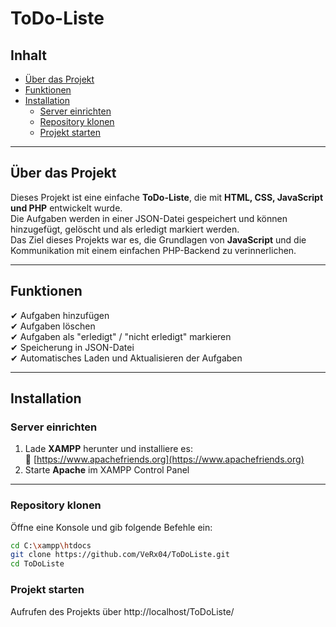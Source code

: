 # ToDo-Liste

## Inhalt
- [Über das Projekt](#über-das-projekt)  
- [Funktionen](#funktionen)  
- [Installation](#installation)  
  - [Server einrichten](#server-einrichten)  
  - [Repository klonen](#repository-klonen)  
  - [Projekt starten](#projekt-starten)  

---

## Über das Projekt
Dieses Projekt ist eine einfache **ToDo-Liste**, die mit **HTML, CSS, JavaScript und PHP** entwickelt wurde.  
Die Aufgaben werden in einer JSON-Datei gespeichert und können hinzugefügt, gelöscht und als erledigt markiert werden.  
Das Ziel dieses Projekts war es, die Grundlagen von **JavaScript** und die Kommunikation mit einem einfachen PHP-Backend zu verinnerlichen.

---

## Funktionen
✔ Aufgaben hinzufügen  
✔ Aufgaben löschen  
✔ Aufgaben als "erledigt" / "nicht erledigt" markieren  
✔ Speicherung in JSON-Datei  
✔ Automatisches Laden und Aktualisieren der Aufgaben  

---

## Installation

### **Server einrichten**
1. Lade **XAMPP** herunter und installiere es:  
   🔗 [https://www.apachefriends.org](https://www.apachefriends.org)  
2. Starte **Apache** im XAMPP Control Panel  

---

### **Repository klonen**
Öffne eine Konsole und gib folgende Befehle ein:  
```bash
cd C:\xampp\htdocs
git clone https://github.com/VeRx04/ToDoListe.git
cd ToDoListe
```

### **Projekt starten**
Aufrufen des Projekts über http://localhost/ToDoListe/
